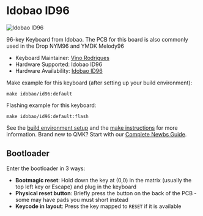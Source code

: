 # Idobao ID96

![Idobao ID96](https://cdn.shopify.com/s/files/1/0382/1348/4675/products/96.png?v=1620272768)

96-key Keyboard from Idobao. The PCB for this board is also commonly used in the Drop NYM96 and YMDK Melody96

* Keyboard Maintainer: [Vino Rodrigues](https://github.com/vinorodrigues)
* Hardware Supported: Idobao ID96
* Hardware Availability: [Idobao ID96](https://www.idobao.net/collections/90/products/idobao-id96-aluminum-keyboard-kit)

Make example for this keyboard (after setting up your build environment):

    make idobao/id96:default

Flashing example for this keyboard:

    make idobao/id96:default:flash

See the [build environment setup](https://docs.qmk.fm/#/getting_started_build_tools) and the [make instructions](https://docs.qmk.fm/#/getting_started_make_guide) for more information. Brand new to QMK? Start with our [Complete Newbs Guide](https://docs.qmk.fm/#/newbs).

## Bootloader

Enter the bootloader in 3 ways:

* **Bootmagic reset**: Hold down the key at (0,0) in the matrix (usually the top left key or Escape) and plug in the keyboard
* **Physical reset button**: Briefly press the button on the back of the PCB - some may have pads you must short instead
* **Keycode in layout**: Press the key mapped to `RESET` if it is available
